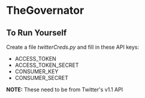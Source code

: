 # TheGovernator
## To Run Yourself
Create a file *twitterCreds.py* and fill in these API keys:
- ACCESS_TOKEN
- ACCESS_TOKEN_SECRET
- CONSUMER_KEY
- CONSUMER_SECRET

**NOTE:** These need to be from Twitter's v1.1 API
